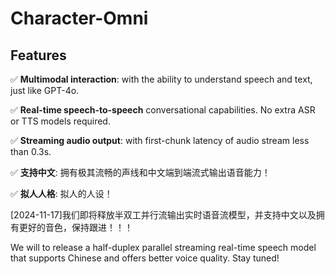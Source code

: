 # Character-Omni

## Features
✅ **Multimodal interaction**: with the ability to understand speech and text, just like GPT-4o.

✅ **Real-time speech-to-speech** conversational capabilities. No extra ASR or TTS models required.

✅ **Streaming audio output**: with first-chunk latency of audio stream less than 0.3s.

✅ **支持中文**: 拥有极其流畅的声线和中文端到端流式输出语音能力！

✅ **拟人人格**: 拟人的人设！

[2024-11-17]我们即将释放半双工并行流输出实时语音流模型，并支持中文以及拥有更好的音色，保持跟进！！！

We will to release a half-duplex parallel streaming real-time speech model that supports Chinese and offers better voice quality. Stay tuned!
